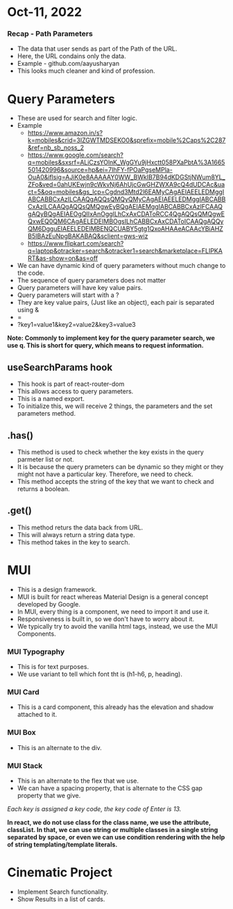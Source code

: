 # Oct-11, 2022

### Recap - Path Parameters
- The data that user sends as part of the Path of the URL.
- Here, the URL condains only the data.
- Example - github.com/aayusharyan
- This looks much cleaner and kind of profession.

# Query Parameters
- These are used for search and filter logic.
- Example 
  - https://www.amazon.in/s?k=mobiles&crid=3IZGWTMDSEKO0&sprefix=mobile%2Caps%2C287&ref=nb_sb_noss_2
  - https://www.google.com/search?q=mobiles&sxsrf=ALiCzsYOlnK_WgGYu9jHxctt058PXaPbtA%3A1665501420996&source=hp&ei=7IhFY-fPOaPgseMPla-OuA0&iflsig=AJiK0e8AAAAAY0WW_BWkIB7B94dKDGStjNWum8YL_ZFo&ved=0ahUKEwjn9cWkvNj6AhUjcGwGHZWXA9cQ4dUDCAc&uact=5&oq=mobiles&gs_lcp=Cgdnd3Mtd2l6EAMyCAgAEIAEELEDMggIABCABBCxAzILCAAQgAQQsQMQyQMyCAgAEIAEELEDMggIABCABBCxAzILCAAQgAQQsQMQgwEyBQgAEIAEMggIABCABBCxAzIFCAAQgAQyBQgAEIAEOgQIIxAnOggILhCxAxCDAToRCC4QgAQQsQMQgwEQxwEQ0QM6CAgAELEDEIMBOgsILhCABBCxAxCDAToICAAQgAQQyQM6DgguEIAEELEDEIMBENQCUABY5gtg1QxoAHAAeACAAcYBiAHZB5IBAzEuNpgBAKABAQ&sclient=gws-wiz
  - https://www.flipkart.com/search?q=laptop&otracker=search&otracker1=search&marketplace=FLIPKART&as-show=on&as=off
- We can have dynamic kind of query parameters without much change to the code.
- The sequence of query parameters does not matter
- Query parameters will have key value pairs.
- Query parameters will start with a ?
- They are key value pairs, (Just like an object), each pair is separated using &
- <key>=<value>
- ?key1=value1&key2=value2&key3=value3

**Note: Commonly to implement key for the query parameter search, we use q. This is short for query, which means to request information.**



## useSearchParams hook
- This hook is part of react-router-dom
- This allows access to query parameters.
- This is a named export.
- To initialize this, we will receive 2 things, the parameters and the set parameters method.

## .has()
- This method is used to check whether the key exists in the query parmeter list or not.
- It is because the query prameters can be dynamic so they might or they might not have a particular key. Therefore, we need to check.
- This method accepts the string of the key that we want to check and returns a boolean.

## .get()
- This method returs the data back from URL.
- This will always return a string data type.
- This method takes in the key to search.



# MUI
- This is a design framework.
- MUI is built for react whereas Material Design is a general concept developed by Google.
- In MUI, every thing is a component, we need to import it and use it.
- Responsiveness is built in, so we don't have to worry about it.
- We typically try to avoid the vanilla html tags, instead, we use the MUI Components.


### MUI Typography
- This is for text purposes.
- We use variant to tell which font tht is (h1-h6, p, heading).

### MUI Card
- This is a card component, this already has the elevation and shadow attached to it.

### MUI Box
- This is an alternate to the div.

### MUI Stack
- This is an alternate to the flex that we use.
- We can have a spacing property, that is alternate to the CSS gap property that we give.

*Each key is assigned a key code, the key code of Enter is 13.*

**In react, we do not use class for the class name, we use the attribute, classList. In that, we can use string or multiple classes in a single string separated by space, or even we can use condition rendering with the help of string templating/template literals.**


# Cinematic Project
- Implement Search functionality.
- Show Results in a list of cards.